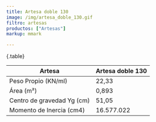 ```yaml
---
title: Artesa doble 130
image: /img/artesa_doble_130.gif
filtro: artesas
productos: ["Artesas"]
markup: mmark

---
```

{.table}

Artesa                      | Artesa doble 130
----------------------------|------------------
Peso Propio (KN/ml)         | 22,33
Área (m²)	                  | 0,893
Centro de gravedad Yg (cm)	| 51,05
Momento de Inercia (cm4)	  | 16.577.022
